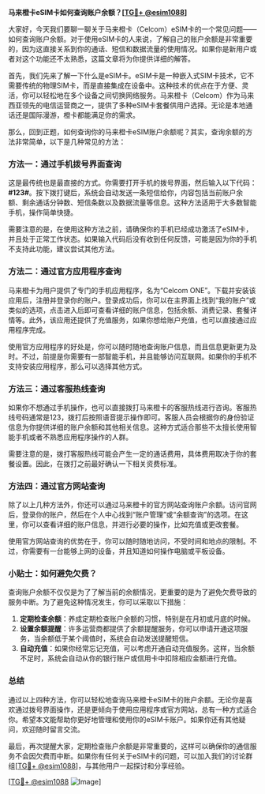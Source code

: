 **马来橙卡eSIM卡如何查询账户余额？[[TG💪+ @esim1088](https://t.me/s/esim1088)]**

大家好，今天我们要聊一聊关于马来橙卡（Celcom）eSIM卡的一个常见问题——如何查询账户余额。对于使用eSIM卡的人来说，了解自己的账户余额是非常重要的，因为这直接关系到你的通话、短信和数据流量的使用情况。如果你是新用户或者对这个功能还不太熟悉，这篇文章将为你提供详细的解答。

首先，我们先来了解一下什么是eSIM卡。eSIM卡是一种嵌入式SIM卡技术，它不需要传统的物理SIM卡，而是直接集成在设备中。这种技术的优点在于方便、灵活，你可以轻松地在多个设备之间切换网络服务。马来橙卡（Celcom）作为马来西亚领先的电信运营商之一，提供了多种eSIM卡套餐供用户选择。无论是本地通话还是国际漫游，橙卡都能满足你的需求。

那么，回到正题，如何查询你的马来橙卡eSIM账户余额呢？其实，查询余额的方法非常简单，以下是几种常见的方法：

### 方法一：通过手机拨号界面查询

这是最传统也是最直接的方式。你需要打开手机的拨号界面，然后输入以下代码：**#123#**。按下拨打键后，系统会自动发送一条短信给你，内容包括当前账户余额、剩余通话分钟数、短信条数以及数据流量等信息。这种方法适用于大多数智能手机，操作简单快捷。

需要注意的是，在使用这种方法之前，请确保你的手机已经成功激活了eSIM卡，并且处于正常工作状态。如果输入代码后没有收到任何反馈，可能是因为你的手机不支持此功能，建议尝试其他方法。

### 方法二：通过官方应用程序查询

马来橙卡为用户提供了专门的手机应用程序，名为“Celcom ONE”。下载并安装该应用后，注册并登录你的账户。登录成功后，你可以在主界面上找到“我的账户”或类似的选项，点击进入后即可查看详细的账户信息，包括余额、消费记录、套餐详情等。此外，该应用还提供了充值服务，如果你想给账户充值，也可以直接通过应用程序完成。

使用官方应用程序的好处是，你可以随时随地查询账户信息，而且信息更新更为及时。不过，前提是你需要有一部智能手机，并且能够访问互联网。如果你的手机不支持安装应用程序，那么可以选择其他方式。

### 方法三：通过客服热线查询

如果你不想通过手机操作，也可以直接拨打马来橙卡的客服热线进行咨询。客服热线号码通常是123，拨打后按照语音提示操作即可。客服人员会根据你的身份验证信息为你提供详细的账户余额和其他相关信息。这种方式适合那些不太擅长使用智能手机或者不熟悉应用程序操作的人群。

需要注意的是，拨打客服热线可能会产生一定的通话费用，具体费用取决于你的套餐设置。因此，在拨打之前最好确认一下相关资费标准。

### 方法四：通过官方网站查询

除了以上几种方法外，你还可以通过马来橙卡的官方网站查询账户余额。访问官网后，登录你的账户，然后在个人中心找到“账户管理”或“余额查询”的选项。在这里，你可以查看详细的账户信息，并进行必要的操作，比如充值或更改套餐。

使用官方网站查询的优势在于，你可以随时随地访问，不受时间和地点的限制。不过，你需要有一台能够上网的设备，并且知道如何操作电脑或平板设备。

### 小贴士：如何避免欠费？

查询账户余额不仅仅是为了了解当前的余额情况，更重要的是为了避免欠费导致的服务中断。为了避免这种情况发生，你可以采取以下措施：

1. **定期检查余额**：养成定期检查账户余额的习惯，特别是在月初或月底的时候。
2. **设置余额提醒**：许多运营商都提供了余额提醒服务，你可以申请开通这项服务，当余额低于某个阈值时，系统会自动发送提醒短信。
3. **自动充值**：如果你经常忘记充值，可以考虑开通自动充值服务。这样，当余额不足时，系统会自动从你的银行账户或信用卡中扣除相应金额进行充值。

### 总结

通过以上四种方法，你可以轻松地查询马来橙卡eSIM卡的账户余额。无论你是喜欢通过拨号界面操作，还是更倾向于使用应用程序或官方网站，总有一种方式适合你。希望本文能帮助你更好地管理和使用你的eSIM卡账户。如果你还有其他疑问，欢迎随时留言交流。

最后，再次提醒大家，定期检查账户余额是非常重要的，这样可以确保你的通信服务不会因欠费而中断。如果你有任何关于eSIM卡的问题，可以加入我们的讨论群组[[TG💪+ @esim1088](https://t.me/s/esim1088)]，与其他用户一起探讨和分享经验。

[[TG💪+ @esim1088](https://t.me/s/esim1088) ![Image](https://i.postimg.cc/4NQfJmqS/Snipaste-2025-05-13-00-14-12.png)]